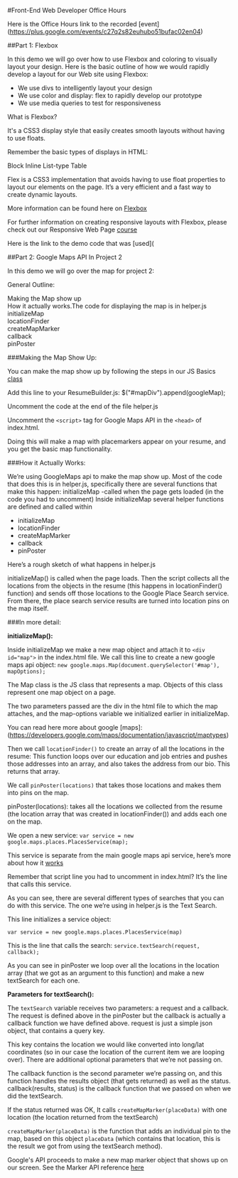 #Front-End Web Developer Office Hours

Here is the Office Hours link to the recorded [event] (https://plus.google.com/events/c27q2s82euhubo51bufac02en04)

##Part 1: Flexbox

In this demo we will go over how to use Flexbox and coloring to visually layout your design. Here is the basic outline of how we would rapidly develop a layout for our Web site using Flexbox:

* We use divs to intelligently layout your design
* We use color and display: flex to rapidly develop our prototype
* We use media queries to test for responsiveness

What is Flexbox?

It's a CSS3 display style that easily creates smooth layouts without having to use floats.

Remember the basic types of displays in HTML:

Block
Inline
List-type
Table

Flex is a CSS3 implementation that avoids having to use float properties to layout our elements on the page. It’s a very efficient and a fast way to create dynamic layouts.

More information can be found here on [Flexbox](http://css-tricks.com/snippets/css/a-guide-to-flexbox/)

For further information on creating responsive layouts with Flexbox, please check out our Responsive Web Page [course](http://www.udacity.com/course/ud893)

Here is the link to the demo code that was [used](


##Part 2: Google Maps API In Project 2

In this demo we will go over the map for project 2:

General Outline:

Making the Map show up<br>
How it actually works.The code for displaying the map is in helper.js<br>
initializeMap<br>
locationFinder<br>
createMapMarker<br>
callback<br>
pinPoster<br>

###Making the Map Show Up:

You can make the map show up by following the steps in our JS Basics [class](
https://www.udacity.com/course/viewer#!/c-ud804/l-2239648539/m-2760768538)


Add this line to your ResumeBuilder.js:
	$("#mapDiv").append(googleMap);
	
Uncomment the code at the end of the file helper.js

Uncomment the `<script>` tag for Google Maps API in the `<head>` of index.html.

Doing this will make a map with placemarkers appear on your resume, and you get the basic map functionality.


###How it Actually Works:

We’re using GoogleMaps api to make the map show up. Most of the code that does this is in helper.js, specifically there are several functions that make this happen:
initializeMap -called when the page gets loaded (in the code you had to uncomment)
Inside initializeMap several helper functions are defined and called within 

* initializeMap
* locationFinder
* createMapMarker
* callback
* pinPoster

Here’s a rough sketch of what happens in helper.js

initializeMap() is called when the page loads. Then the script collects all the locations from the objects in the resume (this happens in locationFinder() function) and  sends off those locations to the Google Place Search service. From there, the place search service results are turned into location pins on the map itself.

###In more detail:

**initializeMap():**
 
Inside initializeMap we make a new map object and attach it to `<div id="map">` in the index.html file. We call this line to create a new google maps api object:
`new google.maps.Map(document.querySelector('#map'), mapOptions);`
		
The Map class is the JS class that represents a map. Objects of this class represent one map object on a page.

The two parameters passed are the div in the html file to which the map attaches, and the map-options variable we initialized earlier in initializeMap.

You can read here more about google [maps]: (https://developers.google.com/maps/documentation/javascript/maptypes)

Then we call `locationFinder()` to create an array of all the locations in the resume: This function loops over our education and job entries and pushes those addresses into an array, and also takes the address from our bio. This returns that array.

We call `pinPoster(locations)` that takes those locations and makes them into pins on the map.

pinPoster(locations): takes all the locations we collected from the resume (the location array that was created in locationFinder()) and adds each one on the map.

We open a new service:	`var service = new google.maps.places.PlacesService(map);`

This service is separate from the main google maps api service, here’s more about how it [works](https://developers.google.com/maps/documentation/javascript/places)

Remember that script line you had to uncomment in index.html? It’s the line that calls this service.

As you can see, there are several different types of searches that you can do with this service. The one we’re using in helper.js is the Text Search.
 
This line initializes a service object:
    
    var service = new google.maps.places.PlacesService(map)
	
This is the line that calls the search:
`service.textSearch(request, callback);`

As you can see in pinPoster we loop over all the locations in the location array (that we got as an argument to this function) and make a new textSearch for each one.

**Parameters for textSearch():**

The `textSearch` variable receives two parameters: a request and a callback. The request is defined above in the pinPoster but the callback is actually a callback function we have defined above. request is just a simple json object, that contains a query key. 

This key contains the location we would like converted into long/lat coordinates (so in our case the location of the current item we are looping over). There are additional optional parameters that we’re not passing on.

The callback function is the second parameter we’re passing on, and this function handles the results object (that gets returned) as well as the status.
callback(results, status) is the callback function that we passed on when we did the textSearch. 

If the status returned was OK, It calls `createMapMarker(placeData)` with one location (the location returned from the textSearch)

`createMapMarker(placeData)` is the function that adds an individual pin to the map, based on this object `placeData` (which contains that location, this is the result we got from using the textSearch method).


Google's API proceeds to make a new map marker object that shows up on our screen. See the Marker API reference [here](https://developers.google.com/maps/documentation/javascript/markers)
